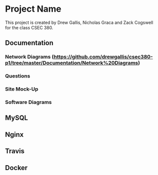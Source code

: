 # Project Name

This project is created by Drew Gallis, Nicholas Graca and Zack Cogswell for the class CSEC 380.

## Documentation
### Network Diagrams (https://github.com/drewgallis/csec380-p1/tree/master/Documentation/Network%20Diagrams)

### Questions

### Site Mock-Up

### Software Diagrams

## MySQL

## Nginx

## Travis

## Docker
